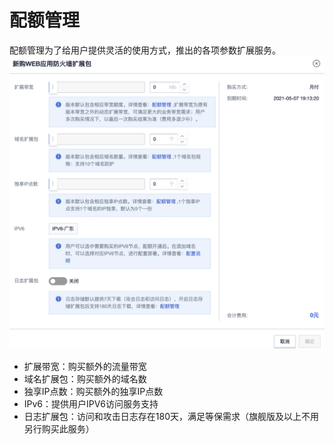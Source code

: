 # 配额管理

配额管理为了给用户提供灵活的使用方式，推出的各项参数扩展服务。
![](/images/16195069077889.jpg)

  - 扩展带宽：购买额外的流量带宽
  - 域名扩展包：购买额外的域名数
  - 独享IP点数：购买额外的独享IP点数
  - IPv6：提供用户IPV6访问服务支持
  - 日志扩展包：访问和攻击日志存在180天，满足等保需求（旗舰版及以上不用另行购买此服务）
